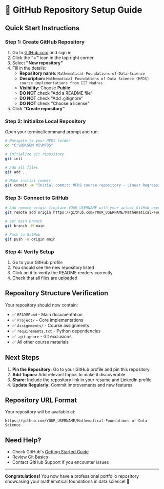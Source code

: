 # 🚀 GitHub Repository Setup Guide

## Quick Start Instructions

### Step 1: Create GitHub Repository
1. Go to [GitHub.com](https://github.com) and sign in
2. Click the **"+"** icon in the top right corner
3. Select **"New repository"**
4. Fill in the details:
   - **Repository name:** `Mathematical-Foundations-of-Data-Science`
   - **Description:** `Mathematical Foundations of Data Science (MFDS) course implementations from IIT Madras`
   - **Visibility:** Choose **Public**
   - **DO NOT** check "Add a README file"
   - **DO NOT** check "Add .gitignore"
   - **DO NOT** check "Choose a license"
5. Click **"Create repository"**

### Step 2: Initialize Local Repository
Open your terminal/command prompt and run:

```bash
# Navigate to your MFDS folder
cd "C:\@D\SEM VI\MFDS"

# Initialize git repository
git init

# Add all files
git add .

# Make initial commit
git commit -m "Initial commit: MFDS course repository - Linear Regression Models and Lomb-Scargle Periodogram"
```

### Step 3: Connect to GitHub
```bash
# Add remote origin (replace YOUR_USERNAME with your actual GitHub username)
git remote add origin https://github.com/YOUR_USERNAME/Mathematical-Foundations-of-Data-Science.git

# Set main branch
git branch -M main

# Push to GitHub
git push -u origin main
```

### Step 4: Verify Setup
1. Go to your GitHub profile
2. You should see the new repository listed
3. Click on it to verify the README renders correctly
4. Check that all files are uploaded

## Repository Structure Verification

Your repository should now contain:
- ✅ `README.md` - Main documentation
- ✅ `Project/` - Core implementations
- ✅ `Assignments/` - Course assignments
- ✅ `requirements.txt` - Python dependencies
- ✅ `.gitignore` - Git exclusions
- ✅ All other course materials

## Next Steps

1. **Pin the Repository:** Go to your GitHub profile and pin this repository
2. **Add Topics:** Add relevant topics to make it discoverable
3. **Share:** Include the repository link in your resume and LinkedIn profile
4. **Update Regularly:** Commit improvements and new features

## Repository URL Format
Your repository will be available at:
```
https://github.com/YOUR_USERNAME/Mathematical-Foundations-of-Data-Science
```

## Need Help?
- Check GitHub's [Getting Started Guide](https://docs.github.com/en/get-started)
- Review [Git Basics](https://git-scm.com/book/en/v2/Getting-Started-Git-Basics)
- Contact GitHub Support if you encounter issues

---

**Congratulations!** You now have a professional portfolio repository showcasing your mathematical foundations in data science! 🎉

